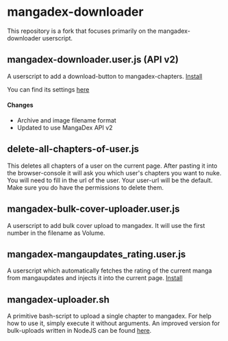 # mangadex-downloader
This repository is a fork that focuses primarily on the mangadex-downloader userscript.

## mangadex-downloader.user.js (API v2)
A userscript to add a download-button to mangadex-chapters. [Install](https://github.com/konokodo/mangadex-downloader/raw/master/mangadex-downloader.user.js) 

You can find its settings [here](https://mangadex.com/settings)

#### Changes

- Archive and image filename format
- Updated to use MangaDex API v2

## delete-all-chapters-of-user.js
This deletes all chapters of a user on the current page. After pasting it into the browser-console it will ask you which user's chapters you want to nuke. You will need to fill in the url of the user. Your user-url will be the default. Make sure you do have the permissions to delete them.

## mangadex-bulk-cover-uploader.user.js
A userscript to add bulk cover upload to mangadex. It will use the first number in the filename as Volume.  
  
## mangadex-mangaupdates_rating.user.js
A userscript which automatically fetches the rating of the current manga from mangaupdates and injects it into the current page. [Install](https://github.com/xicelord/mangadex-scripts/raw/master/mangadex-mangaupdates_rating.user.js)

## mangadex-uploader.sh
A primitive bash-script to upload a single chapter to mangadex. For help how to use it, simply execute it without arguments.
An improved version for bulk-uploads written in NodeJS can be found [here](https://github.com/xicelord/mangadex-bulkuploader).
